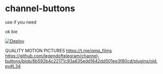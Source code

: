 # channel-buttons
use if you need 



ok bie 


[![Deploy](https://www.herokucdn.com/deploy/button.svg)](https://heroku.com/deploy?template=https://github.com/deon378/channel-buttons)


QUALITY MOTION PICTURES https://t.me/qmp_films
https://github.com/legendoftelegram/channel-buttons/blob/8b592b4c22171c93a635edd1642dd501ee3f80cd/plugins/old.py#L34
